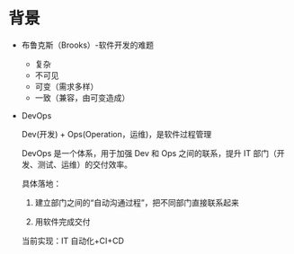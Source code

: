# 背景

- 布鲁克斯（Brooks）-软件开发的难题

  - 复杂
  - 不可见
  - 可变（需求多样）
  - 一致（兼容，由可变造成）

- DevOps

  Dev(开发) + Ops(Operation，运维)，是软件过程管理

  DevOps 是一个体系，用于加强 Dev 和 Ops 之间的联系，提升 IT 部门（开发、测试、运维）的交付效率。

  具体落地：

  1. 建立部门之间的“自动沟通过程”，把不同部门直接联系起来

  2. 用软件完成交付

  当前实现：IT 自动化+CI+CD



